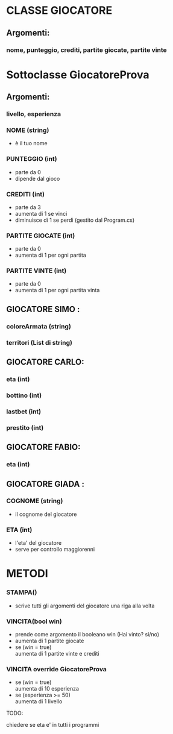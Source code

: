 # CLASSE GIOCATORE
## Argomenti: 
### nome, punteggio, crediti, partite giocate, partite vinte
 
# Sottoclasse GiocatoreProva 
## Argomenti:
### livello, esperienza

### NOME (string)

- è il tuo nome

### PUNTEGGIO (int)

- parte da 0
- dipende dal gioco

### CREDITI (int)

- parte da 3
- aumenta di 1 se vinci
- diminuisce di 1 se perdi (gestito dal Program.cs) 

### PARTITE GIOCATE (int)

- parte da 0
- aumenta di 1 per ogni partita

### PARTITE VINTE (int)

- parte da 0
- aumenta di 1 per ogni partita vinta

## GIOCATORE SIMO :

### coloreArmata (string)
### territori (List di string)

## GIOCATORE CARLO:

### eta (int)
### bottino (int)
### lastbet (int)
### prestito (int)

## GIOCATORE FABIO:

### eta (int)




## GIOCATORE GIADA :

### COGNOME (string)

- il cognome del giocatore

### ETA (int)

- l'eta' del giocatore
- serve per controllo maggiorenni

# METODI 

### STAMPA()

- scrive tutti gli argomenti del giocatore una riga alla volta

### VINCITA(bool win)

- prende come argomento il booleano win (Hai vinto? si/no)
- aumenta di 1 partite giocate 
- se (win = true) <br/>
  aumenta di 1 partite vinte e crediti


### VINCITA override GiocatoreProva 

- se (win = true) <br/>
 aumenta di 10 esperienza
- se (esperienza >= 50) <br/>
 aumenta di 1 livello  


TODO:

chiedere se eta e' in tutti i programmi 